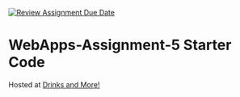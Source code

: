[![Review Assignment Due Date](https://classroom.github.com/assets/deadline-readme-button-24ddc0f5d75046c5622901739e7c5dd533143b0c8e959d652212380cedb1ea36.svg)](https://classroom.github.com/a/5u0mb8O1)
# WebApps-Assignment-5 Starter Code
Hosted at [Drinks and More!](https://44-563-web-apps-s24.github.io/44563-webapps-s24-assignment5-5r1kanth/drinks.html)
